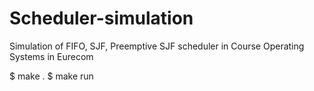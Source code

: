 # Scheduler-simulation
Simulation of FIFO, SJF, Preemptive SJF scheduler in Course Operating Systems in Eurecom

$ make . 
$ make run

